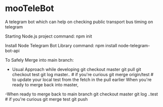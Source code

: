 # mooTeleBot
A telegram bot which can help on checking public transport bus timing on telegram


Starting Node.js project
command: npm init

Install Node Telegram Bot Library
command: npm install node-telegram-bot-api

To Safely Merge into main branch:
- Usual Approach while developing
git checkout master
git pull
git checkout test
git log master.. # if you're curious
git merge origin/test # to update your local test from the fetch in the pull earlier
When you're ready to merge back into master,

-When ready to merge back to main branch
git checkout master
git log ..test # if you're curious
git merge test
git push

